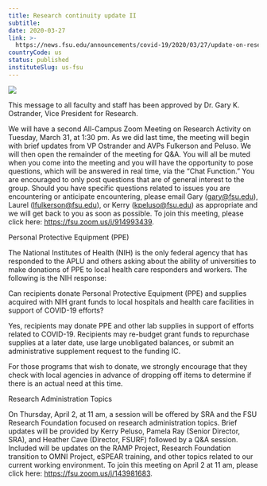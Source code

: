 ```yaml
---
title: Research continuity update II
subtitle: 
date: 2020-03-27
link: >-
  https://news.fsu.edu/announcements/covid-19/2020/03/27/update-on-research-continuity/
countryCode: us
status: published
instituteSlug: us-fsu
---
```

![](https://news.fsu.edu/wp-content/uploads/fbrfg/apple-touch-icon.png)

This message to all faculty and staff has been approved by Dr. Gary K. Ostrander, Vice President for Research.

We will have a second All-Campus Zoom Meeting on Research Activity on Tuesday, March 31, at 1:30 pm. As we did last time, the meeting will begin with brief updates from VP Ostrander and AVPs Fulkerson and Peluso. We will then open the remainder of the meeting for Q&A. You will all be muted when you come into the meeting and you will have the opportunity to pose questions, which will be answered in real time, via the “Chat Function.” You are encouraged to only post questions that are of general interest to the group. Should you have specific questions related to issues you are encountering or anticipate encountering, please email Gary (gary@fsu.edu), Laurel (lfulkerson@fsu.edu), or Kerry (kpeluso@fsu.edu) as appropriate and we will get back to you as soon as possible. To join this meeting, please click here: https://fsu.zoom.us/j/914993439.

Personal Protective Equipment (PPE)

The National Institutes of Health (NIH) is the only federal agency that has responded to the APLU and others asking about the ability of universities to make donations of PPE to local health care responders and workers. The following is the NIH response:

Can recipients donate Personal Protective Equipment (PPE) and supplies acquired with NIH grant funds to local hospitals and health care facilities in support of COVID-19 efforts?

Yes, recipients may donate PPE and other lab supplies in support of efforts related to COVID-19. Recipients may re-budget grant funds to repurchase supplies at a later date, use large unobligated balances, or submit an administrative supplement request to the funding IC.

For those programs that wish to donate, we strongly encourage that they check with local agencies in advance of dropping off items to determine if there is an actual need at this time.

Research Administration Topics

On Thursday, April 2, at 11 am, a session will be offered by SRA and the FSU Research Foundation focused on research administration topics. Brief updates will be provided by Kerry Peluso, Pamela Ray (Senior Director, SRA), and Heather Cave (Director, FSURF) followed by a Q&A session. Included will be updates on the RAMP Project, Research Foundation transition to OMNI Project, eSPEAR training, and other topics related to our current working environment. To join this meeting on April 2 at 11 am, please click here: https://fsu.zoom.us/j/143981683.